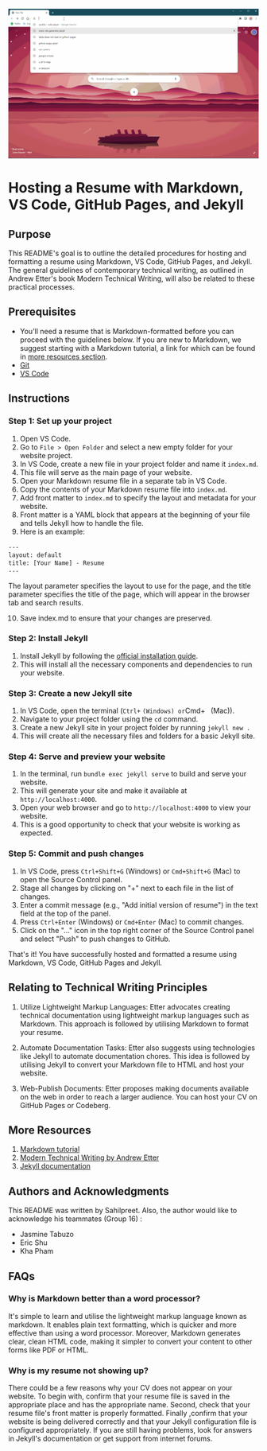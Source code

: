 ![1](resume.gif)

# Hosting a Resume with Markdown, VS Code, GitHub Pages, and Jekyll

## Purpose

This README's goal is to outline the detailed procedures for hosting and formatting a resume using Markdown, VS Code, GitHub Pages, and Jekyll. The general guidelines of contemporary technical writing, as outlined in Andrew Etter's book Modern Technical Writing, will also be related to these practical processes.

## Prerequisites

- You'll need a resume that is Markdown-formatted before you can proceed with the guidelines below. If you are new to Markdown, we suggest starting with a Markdown tutorial, a link for which can be found in [more resources section](#more-resources).
- [Git](https://git-scm.com/downloads)
- [VS Code](https://code.visualstudio.com/download)

## Instructions

### Step 1: Set up your project

1. Open VS Code.
2. Go to `File > Open Folder` and select a new empty folder for your website project.
3. In VS Code, create a new file in your project folder and name it `index.md`.
4. This file will serve as the main page of your website.
5. Open your Markdown resume file in a separate tab in VS Code.
6. Copy the contents of your Markdown resume file into `index.md`.
7. Add front matter to `index.md` to specify the layout and metadata for your website.
8. Front matter is a YAML block that appears at the beginning of your file and tells Jekyll how to handle the file.
9. Here is an example:

```
---
layout: default
title: [Your Name] - Resume
---
```
The layout parameter specifies the layout to use for the page, and the title parameter specifies the title of the page, which will appear in the browser tab and search results.

10. Save index.md to ensure that your changes are preserved.

### Step 2: Install Jekyll

1. Install Jekyll by following the [official installation guide](https://jekyllrb.com/docs/installation/).
2. This will install all the necessary components and dependencies to run your website.

### Step 3: Create a new Jekyll site

1. In VS Code, open the terminal (`Ctrl+` ` (Windows) or `Cmd+` ` (Mac)).
2. Navigate to your project folder using the `cd` command.
3. Create a new Jekyll site in your project folder by running `jekyll new .`
4. This will create all the necessary files and folders for a basic Jekyll site.

### Step 4: Serve and preview your website

1. In the terminal, run `bundle exec jekyll serve` to build and serve your website.
2. This will generate your site and make it available at `http://localhost:4000`.
3. Open your web browser and go to `http://localhost:4000` to view your website.
4. This is a good opportunity to check that your website is working as expected.

### Step 5: Commit and push changes

1. In VS Code, press `Ctrl+Shift+G` (Windows) or `Cmd+Shift+G` (Mac) to open the Source Control panel.
2. Stage all changes by clicking on "+" next to each file in the list of changes.
3. Enter a commit message (e.g., "Add initial version of resume") in the text field at the top of the panel.
4. Press `Ctrl+Enter` (Windows) or `Cmd+Enter` (Mac) to commit changes.
5. Click on the "..." icon in the top right corner of the Source Control panel and select "Push" to push changes to GitHub.

That's it! You have successfully hosted and formatted a resume using Markdown, VS Code, GitHub Pages and Jekyll.

## Relating to Technical Writing Principles

1. Utilize Lightweight Markup Languages: Etter advocates creating technical documentation using lightweight markup languages such as Markdown. This approach is followed by utilising Markdown to format your resume.

2. Automate Documentation Tasks: Etter also suggests using technologies like Jekyll to automate documentation chores. This idea is followed by utilising Jekyll to convert your Markdown file to HTML and host your website.
3. Web-Publish Documents: Etter proposes making documents available on the web in order to reach a larger audience. You can host your CV on GitHub Pages or Codeberg.

## More Resources

1. [Markdown tutorial](https://www.markdowntutorial.com/)
2. [Modern Technical Writing by Andrew Etter](https://www.amazon.com/Modern-Technical-Writing-Introduction-Documentation-ebook/dp/B01A2QL9SS)
3. [Jekyll documentation](https://jekyllrb.com/docs/)

## Authors and Acknowledgments

This README was written by Sahilpreet.
Also, the author would like to acknowledge his teammates (Group 16) :

- Jasmine Tabuzo 
- Eric Shu 
- Kha Pham 

## FAQs

### Why is Markdown better than a word processor?

It's simple to learn and utilise the lightweight markup language known as markdown. It enables plain text formatting, which is quicker and more effective than using a word processor. Moreover, Markdown generates clear, clean HTML code, making it simpler to convert your content to other forms like PDF or HTML.

### Why is my resume not showing up?

There could be a few reasons why your CV does not appear on your website. To begin with, confirm that your resume file is saved in the appropriate place and has the appropriate name. Second, check that your resume file's front matter is properly formatted. Finally ,confirm that your website is being delivered correctly and that your Jekyll configuration file is configured appropriately. If you are still having problems, look for answers in Jekyll's documentation or get support from internet forums.
